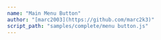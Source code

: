 ```yaml
---
name: "Main Menu Button"
author: "[marc2003](https://github.com/marc2k3)"
script_path: "samples/complete/menu button.js"
---
```

